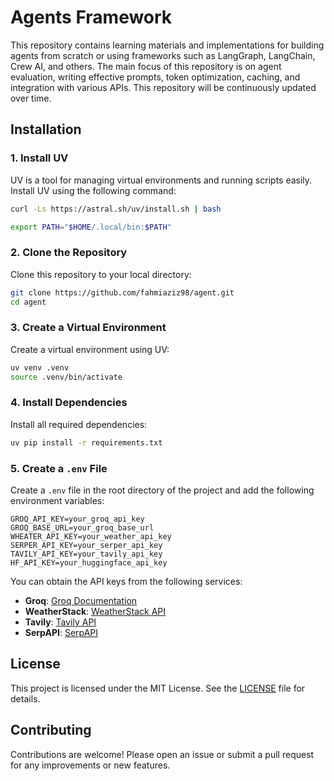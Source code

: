 
# Agents Framework

This repository contains learning materials and implementations for building agents from scratch or using frameworks such as LangGraph, LangChain, Crew AI, and others. The main focus of this repository is on agent evaluation, writing effective prompts, token optimization, caching, and integration with various APIs. This repository will be continuously updated over time.

## Installation

### 1. Install UV
UV is a tool for managing virtual environments and running scripts easily. Install UV using the following command:
```bash
curl -Ls https://astral.sh/uv/install.sh | bash

export PATH="$HOME/.local/bin:$PATH"
```

### 2. Clone the Repository
Clone this repository to your local directory:
```bash
git clone https://github.com/fahmiaziz98/agent.git
cd agent
```

### 3. Create a Virtual Environment
Create a virtual environment using UV:
```bash
uv venv .venv
source .venv/bin/activate
```

### 4. Install Dependencies
Install all required dependencies:
```bash
uv pip install -r requirements.txt
```

### 5. Create a `.env` File
Create a `.env` file in the root directory of the project and add the following environment variables:
```env
GROQ_API_KEY=your_groq_api_key
GROQ_BASE_URL=your_groq_base_url
WHEATER_API_KEY=your_weather_api_key
SERPER_API_KEY=your_serper_api_key
TAVILY_API_KEY=your_tavily_api_key
HF_API_KEY=your_huggingface_api_key
```

You can obtain the API keys from the following services:
- **Groq**: [Groq Documentation](https://console.groq.com/docs/overview)
- **WeatherStack**: [WeatherStack API](https://weatherstack.com/)
- **Tavily**: [Tavily API](https://app.tavily.com/home)
- **SerpAPI**: [SerpAPI](https://serpapi.com/)

## License
This project is licensed under the MIT License. See the [LICENSE](LICENSE) file for details.

## Contributing
Contributions are welcome! Please open an issue or submit a pull request for any improvements or new features.